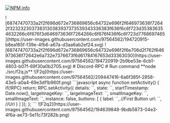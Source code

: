 <p>
    <a href="https://nodei.co/npm/discord-rpc/"><img src="https://nodei.co/npm/discord-rpc.png?downloads=true&stars=true" alt="NPM info" /></a>
  </p>
![68747470733a2f2f696d672e736869656c64732e696f2f646973636f72642f3232323037383130383937373539343336383f636f6c6f723d353836354632266c6f676f3d646973636f7264266c6f676f436f6c6f723d7768697465](https://user-images.githubusercontent.com/97564562/194720915-b8ea165f-f39e-4fb6-a67a-d3aa6ab2ef24.svg)
![68747470733a2f2f696d672e736869656c64732e696f2f6e706d2f762f646973636f72642e6a732e7376673f6d61784167653d33363030](https://user-images.githubusercontent.com/97564562/194720919-2b9be53e-6cb1-4803-b07f-69f30a0b2705.svg)
# Discord-RPC
# Run command **node ./src/f2q.js**
![F2q](https://user-images.githubusercontent.com/97564562/209447416-6a6f385f-2858-43e5-a0a4-69e3df1b960f.png)
```javascript
async function setActivity() {
    if(!RPC) return;
    RPC.setActivity({
        details: ``,
        state: ``,
        startTimestamp: Date.now(),
        largeImageKey: ``,
        largeImageText: ``,
        smallImageKey: ``,
        smallImageText: ``,
        instance: false,
        buttons: [
            {
                label: ``, //First Button
                url: ``, //Url
            }
        ]
    });
};
```
![F2q2](https://user-images.githubusercontent.com/97564562/194639848-9bdb5873-04e3-4f6a-ae73-5e11c73f282b.png)
